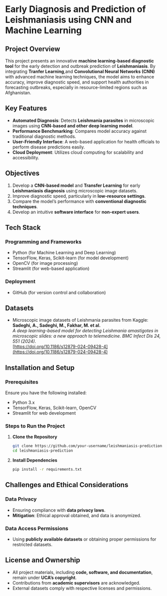 # Early Diagnosis and Prediction of Leishmaniasis using CNN and Machine Learning

## Project Overview
This project presents an innovative **machine learning-based diagnostic tool** for the early detection and outbreak prediction of **Leishmaniasis**. By integrating **Tranfer Learning**,and **Convolutional Neural Networks (CNN)** with advanced machine learning techniques, the model aims to enhance accuracy, improve diagnostic speed, and support health authorities in forecasting outbreaks, especially in resource-limited regions such as Afghanistan.

## Key Features
- **Automated Diagnosis**: Detects **Leishmania parasites** in microscopic images using **CNN-based and other deep learning model**.
- **Performance Benchmarking**: Compares model accuracy against traditional diagnostic methods.
- **User-Friendly Interface**: A web-based application for health officials to perform disease predictions easily.
- **Cloud Deployment**: Utilizes cloud computing for scalability and accessibility.

## Objectives
1. Develop a **CNN-based model** and **Transfer Learning** for early **Leishmaniasis diagnosis** using microscopic image datasets.
2. Improve diagnostic speed, particularly in **low-resource settings**.
3. Compare the model’s performance with **conventional diagnostic techniques**.
4. Develop an intuitive **software interface** for **non-expert users**.

## Tech Stack
### Programming and Frameworks
- Python (for Machine Learning and Deep Learning)
- TensorFlow, Keras, Scikit-learn (for model development)
- OpenCV (for image processing)
- Streamlit (for web-based application)

### Deployment
- GitHub (for version control and collaboration)

## Datasets
- Microscopic image datasets of Leishmania parasites from Kaggle:  
  **Sadeghi, A., Sadeghi, M., Fakhar, M. et al.**  
  *A deep learning-based model for detecting Leishmania amastigotes in microscopic slides: a new approach to telemedicine. BMC Infect Dis 24, 551 (2024).*  
  [https://doi.org/10.1186/s12879-024-09428-4](https://doi.org/10.1186/s12879-024-09428-4)

## Installation and Setup
### Prerequisites
Ensure you have the following installed:
- Python 3.x
- TensorFlow, Keras, Scikit-learn, OpenCV
- Streamlit for web development

### Steps to Run the Project
1. **Clone the Repository**
   ```bash
   git clone https://github.com/your-username/leishmaniasis-prediction.git
   cd leishmaniasis-prediction
   ```

2. **Install Dependencies**
   ```bash
   pip install -r requirements.txt
   ```

## Challenges and Ethical Considerations
### Data Privacy
- Ensuring compliance with **data privacy laws**.
- **Mitigation**: Ethical approval obtained, and data is anonymized.

### Data Access Permissions
- Using **publicly available datasets** or obtaining proper permissions for restricted datasets.

## License and Ownership
- All project materials, including **code, software, and documentation**, remain under **UCA’s copyright**.
- Contributions from **academic supervisors** are acknowledged.
- External datasets comply with respective licenses and permissions.
